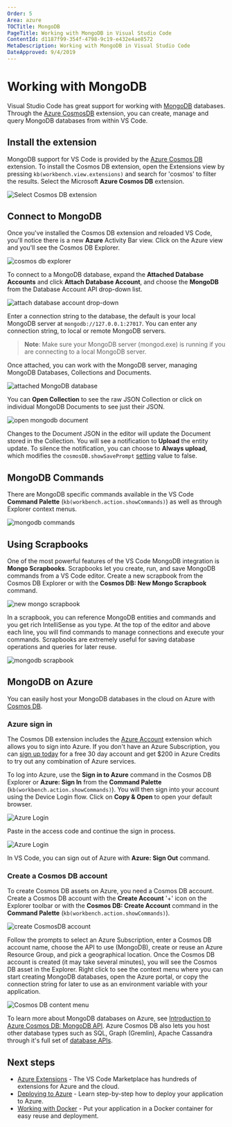 ```yaml
---
Order: 5
Area: azure
TOCTitle: MongoDB
PageTitle: Working with MongoDB in Visual Studio Code
ContentId: d1187f99-354f-4798-9c19-e432e4ae8572
MetaDescription: Working with MongoDB in Visual Studio Code
DateApproved: 9/4/2019
---
```

# Working with MongoDB

Visual Studio Code has great support for working with [MongoDB](https://www.mongodb.com/what-is-mongodb) databases. Through the [Azure CosmosDB](https://marketplace.visualstudio.com/items?itemName=ms-azuretools.vscode-cosmosdb) extension, you can create, manage and query MongoDB databases from within VS Code.

## Install the extension

MongoDB support for VS Code is provided by the [Azure Cosmos DB](https://marketplace.visualstudio.com/items?itemName=ms-azuretools.vscode-cosmosdb) extension. To install the Cosmos DB extension, open the Extensions view by pressing `kb(workbench.view.extensions)` and search for 'cosmos' to filter the results. Select the Microsoft **Azure Cosmos DB** extension.

![Select Cosmos DB extension](images/mongodb/install-cosmosdb-extension.png)

## Connect to MongoDB

Once you've installed the Cosmos DB extension and reloaded VS Code, you'll notice there is a new **Azure** Activity Bar view. Click on the Azure view and you'll see the Cosmos DB Explorer.

![cosmos db explorer](images/mongodb/cosmosdb-explorer.png)

To connect to a MongoDB database, expand the **Attached Database Accounts** and click **Attach Database Account**, and choose the **MongoDB** from the Database Account API drop-down list.

![attach database account drop-down](images/mongodb/attach-database-account.png)

Enter a connection string to the database, the default is your local MongoDB server at `mongodb://127.0.0.1:27017`. You can enter any connection string, to local or remote MongoDB servers.

>**Note**: Make sure your MongoDB server (mongod.exe) is running if you are connecting to a local MongoDB server.

Once attached, you can work with the MongoDB server, managing MongoDB Databases, Collections and Documents.

![attached MongoDB database](images/mongodb/attached-mongodb-database.png)

You can **Open Collection** to see the raw JSON Collection or click on individual MongoDB Documents to see just their JSON.

![open mongodb document](images/mongodb/open-document.png)

Changes to the Document JSON in the editor will update the Document stored in the Collection. You will see a notification to **Upload** the entity update. To silence the notification, you can choose to **Always upload**, which modifies the `cosmosDB.showSavePrompt` [setting](/docs/getstarted/settings.md) value to false.

## MongoDB Commands

There are MongoDB specific commands available in the VS Code **Command Palette** (`kb(workbench.action.showCommands)`) as well as through Explorer context menus.

![mongodb commands](images/mongodb/mongodb-commands.png)

## Using Scrapbooks

One of the most powerful features of the VS Code MongoDB integration is **Mongo Scrapbooks**. Scrapbooks let you create, run, and save MongoDB commands from a VS Code editor. Create a new scrapbook from the Cosmos DB Explorer or with the **Cosmos DB: New Mongo Scrapbook** command.

![new mongo scrapbook](images/mongodb/new-mongo-scrapbook.png)

In a scrapbook, you can reference MongoDB entities and commands and you get rich IntelliSense as you type. At the top of the editor and above each line, you will find commands to manage connections and execute your commands. Scrapbooks are extremely useful for saving database operations and queries for later reuse.

![mongodb scrapbook](images/mongodb/scrapbook.png)

## MongoDB on Azure

You can easily host your MongoDB databases in the cloud on Azure with [Cosmos DB](https://docs.microsoft.com/azure/cosmos-db/introduction).

### Azure sign in

The Cosmos DB extension includes the [Azure Account](https://marketplace.visualstudio.com/items?itemName=ms-vscode.azure-account) extension which allows you to sign into Azure. If you don't have an Azure Subscription, you can [sign up today](https://azure.microsoft.com/free/?b=16.48) for a free 30 day account and get $200 in Azure Credits to try out any combination of Azure services.

To log into Azure, use the **Sign in to Azure** command in the Cosmos DB Explorer or **Azure: Sign In** from the **Command Palette** (`kb(workbench.action.showCommands)`). You will then sign into your account using the Device Login flow. Click on **Copy & Open** to open your default browser.

![Azure Login](images/mongodb/devicelogin.png)

Paste in the access code and continue the sign in process.

![Azure Login](images/mongodb/devicelogin2.png)

In VS Code, you can sign out of Azure with **Azure: Sign Out** command.

### Create a Cosmos DB account

To create Cosmos DB assets on Azure, you need a Cosmos DB account. Create a Cosmos DB account with the **Create Account** '+' icon on the Explorer toolbar or with the **Cosmos DB: Create Account** command in the **Command Palette** (`kb(workbench.action.showCommands)`).

![create CosmosDB account](images/mongodb/create-cosmosdb-account.png)

Follow the prompts to select an Azure Subscription, enter a Cosmos DB account name, choose the API to use (MongoDB), create or reuse an Azure Resource Group, and pick a geographical location. Once the Cosmos DB account is created (it may take several minutes), you will see the Cosmos DB asset in the Explorer. Right click to see the context menu where you can start creating MongoDB databases, open the Azure portal, or copy the connection string for later to use as an environment variable with your application.

![Cosmos DB content menu](images/mongodb/cosmosdb-context-menu.png)

To learn more about MongoDB databases on Azure, see [Introduction to Azure Cosmos DB: MongoDB API](https://docs.microsoft.com/azure/cosmos-db/mongodb-introduction). Azure Cosmos DB also lets you host other database types such as SQL, Graph (Gremlin), Apache Cassandra through it's full set of [database APIs](https://docs.microsoft.com/azure/cosmos-db/).

## Next steps

* [Azure Extensions](/docs/azure/extensions.md) - The VS Code Marketplace has hundreds of extensions for Azure and the cloud.
* [Deploying to Azure](/docs/azure/deployment.md) - Learn step-by-step how to deploy your application to Azure.
* [Working with Docker](/docs/azure/docker.md) - Put your application in a Docker container for easy reuse and deployment.
